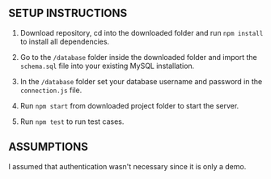SETUP INSTRUCTIONS
------------------

1. Download repository, cd into the downloaded folder and run `npm install` to install all dependencies.

2. Go to the `/database` folder inside the downloaded folder and import the `schema.sql` file into your existing MySQL installation.

3. In the `/database` folder set your database username and password in the `connection.js` file.

4. Run `npm start` from downloaded project folder to start the server.

5. Run `npm test` to run test cases.


ASSUMPTIONS
-----------

I assumed that authentication wasn't necessary since it is only a demo.